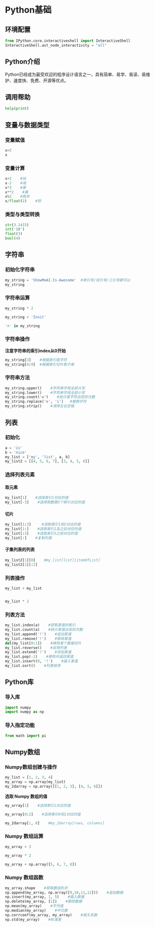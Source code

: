 # Python基础
## 环境配置


```python
from IPython.core.interactiveshell import InteractiveShell
InteractiveShell.ast_node_interactivity = "all" 
```

## Python介绍
Python已经成为最受欢迎的程序设计语言之一，具有简单、易学、易读、易维护、速度快、免费、开源等优点。

## 调用帮助


```python
help(print)
```

## 变量与数据类型

### 变量赋值


```python
x=5
x
```

### 变量计算


```python
x+2    #加
x-2    #减
x*2    #乘
x**2    #幂
x%2    #取余
x/float(2)    #除
```

### 类型与类型转换


```python
str(3.1415)
int('10')
float(3)
bool(4)
```

## 字符串
### 初始化字符串


```python
my_string = 'ShowMeAI-Is-Awesome'  #单引号/双引号/三引号都可以
my_string
```

### 字符串运算


```python
my_string * 2

my_string + 'Innit'

'm' in my_string
```

### 字符串操作
**注意字符串的索引index从0开始**


```python
my_string[3]    #根据索引取字符
my_string[4:9]  #根据索引切片取子串
```

### 字符串方法


```python
my_string.upper()    #字符串字母全部大写
my_string.lower()    #字符串字母全部小写
my_string.count('w')    #统计某字符出现的次数
my_string.replace('e', 'i')   #替换字符
my_string.strip()    #清除左右空格
```

## 列表
### 初始化


```python
a = 'is'
b = 'nice'
my_list = ['my', 'list', a, b]
my_list2 = [[4, 5, 6, 7], [3, 4, 5, 6]]
```

### 选择列表元素
#### 取元素


```python
my_list[1]    #选择索引1对应的值
my_list[-3]    #选择倒数第3个索引对应的值
```

#### 切片


```python
my_list[1:3]     #选取索引1和2对应的值
my_list[1:]    #选取索引1及之后对应的值
my_list[:3]    #选取索引3之前对应的值
my_list[:]    #复制列表
```

#### 子集列表的列表


```python
my_list2[1][0]    #my_list[list][itemOfList]
my_list2[1][:2]
```

### 列表操作


```python
my_list + my_list


my_list * 2
```

### 列表方法


```python
my_list.index(a)    #获取某值的索引
my_list.count(a)    #统计某值出现的次数
my_list.append('!')    #追加某值
my_list.remove('!')    #移除某值
del(my_list[0:1])    #移除某个数据切片
my_list.reverse()    #反转列表
my_list.extend('!')    #添加某值
my_list.pop(-1)    #移除并返回某值
my_list.insert(0, '!')    #插入某值
my_list.sort()    #列表排序
```

## Python库
### 导入库


```python
import numpy
import numpy as np
```

### 导入指定功能


```python
from math import pi
```

## Numpy数组
### Numpy数组创建与操作


```python
my_list = [1, 2, 3, 4]
my_array = np.array(my_list)
my_2darray = np.array([[1, 2, 3], [4, 5, 6]])
```

**选取 Numpy 数组的值**


```python
my_array[1]    #选择索引1对应的值
```


```python
my_array[0:2]    #选择索引0和1对应的值
```


```python
my_2darray[:, 0]    #my_2darray[rows, columns]
```

### Numpy 数组运算


```python
my_array > 3

my_array * 2

my_array + np.array([5, 6, 7, 8])
```

### Numpy 数组函数


```python
my_array.shape    #获取数组形状
np.append(my_array, np.array([9,10,11,12]))    #追加数据
np.insert(my_array, 1, 5)    #插入数据
np.delete(my_array, [1])    #删除数据
np.mean(my_array)    #平均值
np.median(my_array)    #中位数
np.corrcoef(my_array, my_array)    #相关系数
np.std(my_array)    #标准差
```

